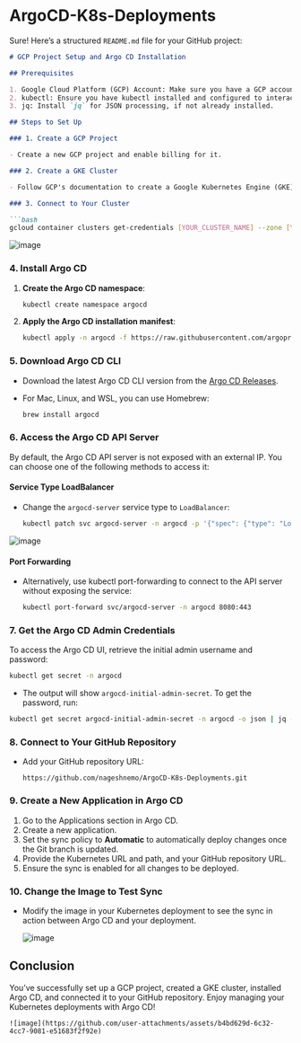 # ArgoCD-K8s-Deployments

Sure! Here’s a structured `README.md` file for your GitHub project:

```markdown
# GCP Project Setup and Argo CD Installation

## Prerequisites

1. Google Cloud Platform (GCP) Account: Make sure you have a GCP account.
2. kubectl: Ensure you have kubectl installed and configured to interact with your GKE cluster.
3. jq: Install `jq` for JSON processing, if not already installed.

## Steps to Set Up

### 1. Create a GCP Project

- Create a new GCP project and enable billing for it.

### 2. Create a GKE Cluster

- Follow GCP's documentation to create a Google Kubernetes Engine (GKE) cluster within your project.

### 3. Connect to Your Cluster

```bash
gcloud container clusters get-credentials [YOUR_CLUSTER_NAME] --zone [YOUR_ZONE] --project [YOUR_PROJECT_ID]
```
![image](https://github.com/user-attachments/assets/3f31d8c7-13f9-4f36-8f6e-2b71ed06ed5c)

### 4. Install Argo CD

1. **Create the Argo CD namespace**:

    ```bash
    kubectl create namespace argocd
    ```

2. **Apply the Argo CD installation manifest**:

    ```bash
    kubectl apply -n argocd -f https://raw.githubusercontent.com/argoproj/argo-cd/stable/manifests/install.yaml
    ```

### 5. Download Argo CD CLI

- Download the latest Argo CD CLI version from the [Argo CD Releases](https://github.com/argoproj/argo-cd/releases/latest).

- For Mac, Linux, and WSL, you can use Homebrew:

    ```bash
    brew install argocd
    ```

### 6. Access the Argo CD API Server

By default, the Argo CD API server is not exposed with an external IP. You can choose one of the following methods to access it:

#### Service Type LoadBalancer

- Change the `argocd-server` service type to `LoadBalancer`:

    ```bash
    kubectl patch svc argocd-server -n argocd -p '{"spec": {"type": "LoadBalancer"}}'
    ```

![image](https://github.com/user-attachments/assets/817ae41c-0f8e-497b-b164-727f1183067e)



#### Port Forwarding

- Alternatively, use kubectl port-forwarding to connect to the API server without exposing the service:

    ```bash
    kubectl port-forward svc/argocd-server -n argocd 8080:443
    ```

### 7. Get the Argo CD Admin Credentials

To access the Argo CD UI, retrieve the initial admin username and password:

```bash
kubectl get secret -n argocd
```

- The output will show `argocd-initial-admin-secret`. To get the password, run:

```bash
kubectl get secret argocd-initial-admin-secret -n argocd -o json | jq -r .data.password | base64 --decode
```

### 8. Connect to Your GitHub Repository

- Add your GitHub repository URL:

    ```
    https://github.com/nageshnemo/ArgoCD-K8s-Deployments.git
    ```

### 9. Create a New Application in Argo CD

1. Go to the Applications section in Argo CD.
2. Create a new application.
3. Set the sync policy to **Automatic** to automatically deploy changes once the Git branch is updated.
4. Provide the Kubernetes URL and path, and your GitHub repository URL.
5. Ensure the sync is enabled for all changes to be deployed.

### 10. Change the Image to Test Sync

- Modify the image in your Kubernetes deployment to see the sync in action between Argo CD and your deployment.

  ![image](https://github.com/user-attachments/assets/28e007f4-e884-4e1a-a6cf-d04fd5a0d350)


## Conclusion

You’ve successfully set up a GCP project, created a GKE cluster, installed Argo CD, and connected it to your GitHub repository. Enjoy managing your Kubernetes deployments with Argo CD!
```
![image](https://github.com/user-attachments/assets/b4bd629d-6c32-4cc7-9081-e51683f2f92e)

